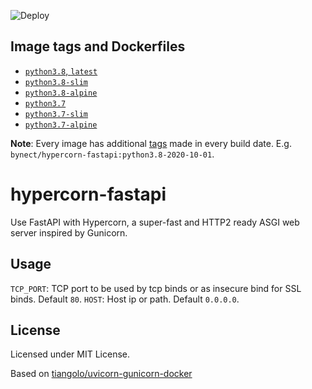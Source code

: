 
![Deploy](https://github.com/bynect/hypercorn-fastapi/workflows/Deploy/badge.svg?branch=main)

## Image tags and Dockerfiles

- [`python3.8`, `latest`](images/python3.8.dockerfile)
- [`python3.8-slim`](images/python3.8-slim.dockerfile)
- [`python3.8-alpine`](images/python3.8-alpine.dockerfile)
- [`python3.7`](images/python3.7.dockerfile)
- [`python3.7-slim`](images/python3.7-slim.dockerfile)
- [`python3.7-alpine`](images/python3.7-alpine.dockerfile)

**Note**: Every image has additional [tags][docker tags] made in every build date. E.g. `bynect/hypercorn-fastapi:python3.8-2020-10-01`.

# hypercorn-fastapi

Use FastAPI with Hypercorn, a super-fast and HTTP2 ready ASGI web server inspired by Gunicorn.

## Usage

`TCP_PORT`: TCP port to be used by tcp binds or as insecure bind for SSL binds. Default `80`.
`HOST`: Host ip or path. Default `0.0.0.0`.

## License
Licensed under MIT License.

Based on [tiangolo/uvicorn-gunicorn-docker](https://github.com/tiangolo/uvicorn-gunicorn-docker)

[docker tags]: https://hub.docker.com/repository/docker/bynect/hypercorn-fastapi/tags
[docker repo]: https://hub.docker.com/repository/docker/bynect/hypercorn-fastapi
